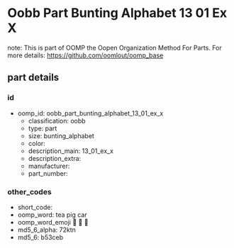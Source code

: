 # Oobb Part Bunting Alphabet 13 01 Ex X  

note: This is part of OOMP the Oopen Organization Method For Parts. For more details: https://github.com/oomlout/oomp_base

##  part details





### id
* oomp_id: oobb_part_bunting_alphabet_13_01_ex_x
  * classification: oobb
  * type: part
  * size: bunting_alphabet
  * color: 
  * description_main: 13_01_ex_x
  * description_extra: 
  * manufacturer: 
  * part_number: 

### other_codes
* short_code: 
* oomp_word: tea pig car
* oomp_word_emoji :tea: :pig: :car:
* md5_6_alpha: 72ktn
* md5_6: b53ceb